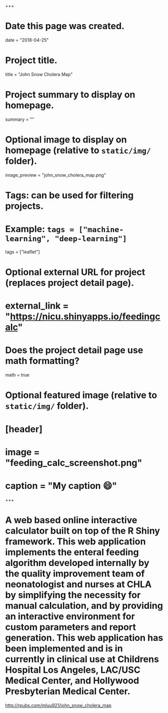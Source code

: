 +++
# Date this page was created.
date = "2018-04-25"

# Project title.
title = "John Snow Cholera Map"

# Project summary to display on homepage.
summary = ""

# Optional image to display on homepage (relative to `static/img/` folder).
image_preview = "john_snow_cholera_map.png"

# Tags: can be used for filtering projects.
# Example: `tags = ["machine-learning", "deep-learning"]`
tags = ["leaflet"]

# Optional external URL for project (replaces project detail page).
# external_link = "https://nicu.shinyapps.io/feedingcalc"

# Does the project detail page use math formatting?
math = true

# Optional featured image (relative to `static/img/` folder).
# [header]
# image = "feeding_calc_screenshot.png"
# caption = "My caption :smile:"

+++

# A web based online interactive calculator built on top of the R Shiny framework. This web application implements the enteral feeding algorithm developed internally by the quality improvement team of neonatologist and nurses at CHLA by simplifying the necessity for manual calculation, and by providing an interactive environment for custom parameters and report generation. This web application has been implemented and is in currently in clinical use at Childrens Hospital Los Angeles, LAC/USC Medical Center, and Hollywood Presbyterian Medical Center.

http://rpubs.com/mluu921/john_snow_cholera_map


